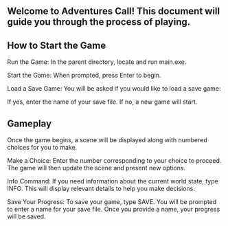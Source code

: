 ## Welcome to Adventures Call! This document will guide you through the process of playing.

## How to Start the Game
Run the Game: In the parent directory, locate and run main.exe.

Start the Game: When prompted, press Enter to begin.

Load a Save Game: You will be asked if you would like to load a save game:

If yes, enter the name of your save file.
If no, a new game will start.


## Gameplay
Once the game begins, a scene will be displayed along with numbered choices for you to make.

Make a Choice: Enter the number corresponding to your choice to proceed. The game will then update the scene and present new options.

Info Command: If you need information about the current world state, type INFO. This will display relevant details to help you make decisions.

Save Your Progress: To save your game, type SAVE. You will be prompted to enter a name for your save file. Once you provide a name, your progress will be saved.